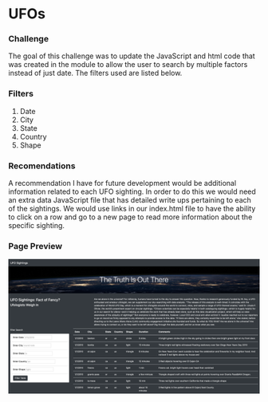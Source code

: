 # UFOs

### Challenge
The goal of this challenge was to update the JavaScript and html code that was created in the module to allow the user to
search by multiple factors instead of just date. The filters used are listed below.

### Filters
1. Date
2. City
3. State
4. Country
5. Shape

### Recomendations
A recommendation I have for future development would be additional information related to each UFO sighting. In order to do this we would need an extra data JavaScript file that has detailed write ups pertaining to each of the sightings. We would use links in our index.html file to have the ability to click on a row and go to a new page to read more information about the specific sighting.

### Page Preview
![](images/page_preview.png)
